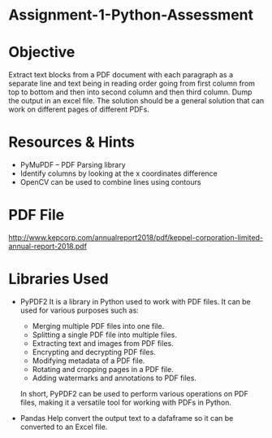 # Assignment-1-Python-Assessment

# Objective
Extract text blocks from a PDF document with each paragraph as a separate line and text being in reading order going from first column from top to bottom and then into second column and then third column. Dump the output in an excel file.
The solution should be a general solution that can work on different pages of different PDFs.

# Resources & Hints
* PyMuPDF – PDF Parsing library
* Identify columns by looking at the x coordinates difference
* OpenCV can be used to combine lines using contours

# PDF File
http://www.kepcorp.com/annualreport2018/pdf/keppel-corporation-limited-annual-report-2018.pdf

# Libraries Used
* PyPDF2 
  It is a library in Python used to work with PDF files. It can be used for various purposes such as:

  * Merging multiple PDF files into one file.
  * Splitting a single PDF file into multiple files.
  * Extracting text and images from PDF files.
  * Encrypting and decrypting PDF files.
  * Modifying metadata of a PDF file.
  * Rotating and cropping pages in a PDF file.
  * Adding watermarks and annotations to PDF files.

  In short, PyPDF2 can be used to perform various operations on PDF files, making it a versatile tool for working with PDFs in Python.

* Pandas
  Help convert the output text to a dafaframe so it can be converted to an Excel file.
